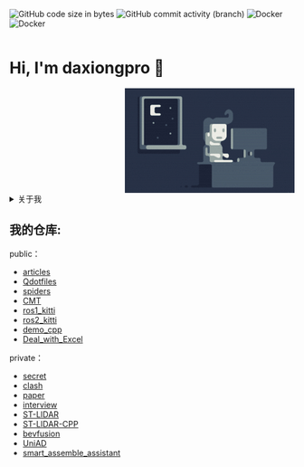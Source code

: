 <p>
    <img alt="GitHub code size in bytes" src="https://img.shields.io/github/languages/code-size/daxiongpro/daxiongpro">
    <img alt="GitHub commit activity (branch)" src="https://img.shields.io/github/commit-activity/y/daxiongpro/daxiongpro/master">
    <img alt="Docker" src="https://img.shields.io/badge/-Docker-46a2f1?style=plastic&logo=docker&logoColor=white" />
    <img alt="Docker" src="https://img.shields.io/badge/dynamic/json?logo=github&label=GitHub&labelColor=495867&color=495867&query=%24.data.totalSubs&url=https%3A%2F%2Fapi.spencerwoo.com%2Fsubstats%2F%3Fsource%3Dgithub%26queryKey%3Dhayschan&style=flat-square" />
</p>

<div style="overflow: auto;">
<h1 style="float:left" align=left> Hi, I'm daxiongpro 👋 </h1>
<img style="float:right; max-width:100%; height:auto;" alt="GIF" src="Night-Coding.gif?raw=true"/>
</div>

<details>
    <summary> 关于我 </summary>
    <ul> 🔭 自动驾驶感知算法工程师. </ul>
    <ul> ⚡ C++ / Python / Git / docker / Linux / Pytorch / TensorRT .</ul>
    <ul> ✍️ <a href="https://www.zhihu.com/people/da-xiong-43-94">知乎主页.</a></ul>
    <ul> 🚗 Zeeker 001 / Lynk&Co / Volvo . </ul>
<p><ul> 👉 语言和技能:
    <code><img height="20" src="https://raw.githubusercontent.com/github/explore/80688e429a7d4ef2fca1e82350fe8e3517d3494d/topics/cpp/cpp.png"></code>
    <code><img height="20" src="https://raw.githubusercontent.com/github/explore/80688e429a7d4ef2fca1e82350fe8e3517d3494d/topics/python/python.png"></code>
    <code><img height="20" src="https://raw.githubusercontent.com/github/explore/80688e429a7d4ef2fca1e82350fe8e3517d3494d/topics/git/git.png"></code>
    <code><img height="20" src="https://raw.githubusercontent.com/github/explore/80688e429a7d4ef2fca1e82350fe8e3517d3494d/topics/javascript/javascript.png"></code>
    <code><img height="20" src="https://raw.githubusercontent.com/github/explore/80688e429a7d4ef2fca1e82350fe8e3517d3494d/topics/docker/docker.png"></code>
</ul></p>
</details>

## 我的仓库:

public：
* [articles](https://github.com/daxiongpro/articles)
* [Qdotfiles](https://github.com/daxiongpro/Qdotfiles)
* [spiders](https://github.com/daxiongpro/spiders)
* [CMT](https://github.com/daxiongpro/CMT)
* [ros1_kitti](https://github.com/daxiongpro/ros1_kitti)
* [ros2_kitti](https://github.com/daxiongpro/ros2_kitti)
* [demo_cpp](https://github.com/daxiongpro/demo_cpp)
* [Deal_with_Excel](https://github.com/daxiongpro/Deal_with_Excel)


private：

* [secret](https://github.com/daxiongpro/secret)
* [clash](https://github.com/daxiongpro/clash)
* [paper](https://github.com/daxiongpro/paper)
* [interview](https://github.com/daxiongpro/interview/tree/master)
* [ST-LIDAR](https://github.com/daxiongpro/ST-LIDAR)
* [ST-LIDAR-CPP](https://github.com/daxiongpro/ST-LIDAR-CPP)
* [bevfusion](https://github.com/daxiongpro/bevfusion)
* [UniAD](https://github.com/daxiongpro/UniAD)
* [smart_assemble_assistant](https://github.com/daxiongpro/smart_assemble_assistant)
